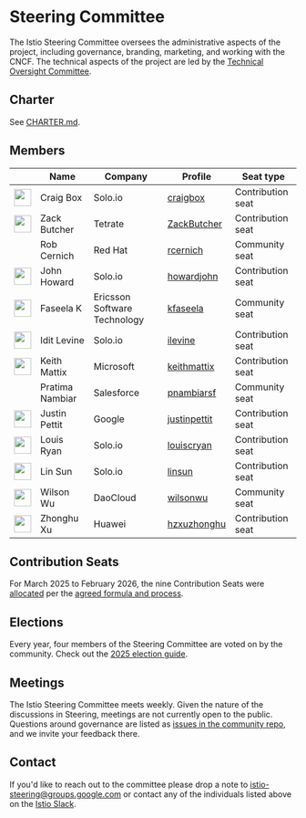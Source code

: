 # Steering Committee

The Istio Steering Committee oversees the administrative aspects of the project, including governance, branding, marketing, and working with the CNCF.
The technical aspects of the project are led by the [Technical Oversight Committee](../TECH-OVERSIGHT-COMMITTEE.md).

## Charter

See [CHARTER.md](CHARTER.md).

## Members

&nbsp; | Name | Company | Profile | Seat type
---|---|---|---|---
<img width="30px" src="https://avatars.githubusercontent.com/u/132510?v=4"> | Craig Box | Solo.io | [craigbox](https://github.com/craigbox) | Contribution seat
<img width="30px" src="https://avatars.githubusercontent.com/u/1923135?v=4"> | Zack Butcher | Tetrate | [ZackButcher](https://github.com/ZackButcher) | Contribution seat
| | Rob Cernich | Red Hat | [rcernich](https://github.com/rcernich) | Community seat
<img width="30px" src="https://avatars.githubusercontent.com/u/623453?v=4"> | John Howard | Solo.io | [howardjohn](https://github.com/howardjohn) | Contribution seat
<img width="30px" src="https://avatars.githubusercontent.com/u/7901446?v=4"> | Faseela K | Ericsson Software Technology | [kfaseela](https://github.com/kfaseela) | Community seat
<img width="30px" src="https://avatars.githubusercontent.com/u/10468604?v=4"> | Idit Levine | Solo.io | [ilevine](https://github.com/ilevine) | Contribution seat
<img width="30px" src="https://avatars.githubusercontent.com/u/1531662?v=4"> | Keith Mattix | Microsoft | [keithmattix](https://github.com/keithmattix) | Contribution seat
| | Pratima Nambiar | Salesforce | [pnambiarsf](https://github.com/pnambiarsf) | Community seat
<img width="30px" src="https://avatars.githubusercontent.com/u/915822?v=4"> | Justin Pettit | Google | [justinpettit](https://github.com/justinpettit) | Contribution seat
<img width="30px" src="https://pbs.twimg.com/profile_images/838075233445695489/o2eAYJAV_400x400.jpg"> | Louis Ryan | Solo.io | [louiscryan](https://github.com/louiscryan) | Contribution seat
<img width="30px" src="https://avatars.githubusercontent.com/u/1588319?v=4"> | Lin Sun | Solo.io | [linsun](https://github.com/linsun) | Contribution seat
<img width="30px" src="https://avatars.githubusercontent.com/u/1269496?v=4"> | Wilson Wu | DaoCloud | [wilsonwu](https://github.com/wilsonwu) | Community seat
<img width="30px" src="https://avatars.githubusercontent.com/u/13374016?v=4"> | Zhonghu Xu | Huawei | [hzxuzhonghu](https://github.com/hzxuzhonghu) | Contribution seat

## Contribution Seats

For March 2025 to February 2026, the nine Contribution Seats were [allocated](https://docs.google.com/spreadsheets/d/11Pt5LjX95azzrbWP-73EkKV79enlbaGut1hN-JTor1g/edit?gid=1365082320) per the [agreed formula and process](CONTRIBUTION-FORMULA.md).

## Elections

Every year, four members of the Steering Committee are voted on by the community. Check out the [2025 election guide](elections/2025/).

## Meetings

The Istio Steering Committee meets weekly.
Given the nature of the discussions in Steering, meetings are not currently open to the public. Questions around governance are listed as [issues in the community repo](https://github.com/istio/community/labels/steering-governance), and we invite your feedback there.

## Contact

If you'd like to reach out to the committee please drop a note to
[istio-steering@groups.google.com](mailto:istio-steering@groups.google.com) or contact any
of the individuals listed above on the [Istio Slack](https://slack.istio.io/).

